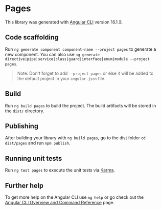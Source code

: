 # Pages

This library was generated with [Angular CLI](https://github.com/angular/angular-cli) version 16.1.0.

## Code scaffolding

Run `ng generate component component-name --project pages` to generate a new component. You can also use `ng generate directive|pipe|service|class|guard|interface|enum|module --project pages`.
> Note: Don't forget to add `--project pages` or else it will be added to the default project in your `angular.json` file. 

## Build

Run `ng build pages` to build the project. The build artifacts will be stored in the `dist/` directory.

## Publishing

After building your library with `ng build pages`, go to the dist folder `cd dist/pages` and run `npm publish`.

## Running unit tests

Run `ng test pages` to execute the unit tests via [Karma](https://karma-runner.github.io).

## Further help

To get more help on the Angular CLI use `ng help` or go check out the [Angular CLI Overview and Command Reference](https://angular.io/cli) page.
